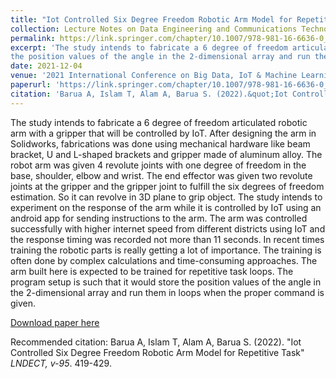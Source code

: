 ```yaml
---
title: "Iot Controlled Six Degree Freedom Robotic Arm Model for Repetitive Task"
collection: Lecture Notes on Data Engineering and Communications Technologies, vol 95. Springer
permalink: https://link.springer.com/chapter/10.1007/978-981-16-6636-0_32
excerpt: 'The study intends to fabricate a 6 degree of freedom articulated robotic arm with a gripper that will be controlled by IoT. After designing the arm in Solidworks, fabrications was done using mechanical hardware like beam bracket, U and L-shaped brackets and gripper made of aluminum alloy. The robot arm was given 4 revolute joints with one degree of freedom in the base, shoulder, elbow and wrist. The end effector was given two revolute joints at the gripper and the gripper joint to fulfill the six degrees of freedom estimation. So it can revolve in 3D plane to grip object. The study intends to experiment on the response of the arm while it is controlled by IoT using an android app for sending instructions to the arm. The arm was controlled successfully with higher internet speed from different districts using IoT and the response timing was recorded not more than 11 seconds. In recent times training the robotic parts is really getting a lot of importance. The training is often done by complex calculations and time-consuming approaches. The arm built here is expected to be trained for repetitive task loops. The program setup is such that it would store
the position values of the angle in the 2-dimensional array and run them in loops when the proper command is given.'
date: 2021-12-04
venue: '2021 International Conference on Big Data, IoT & Machine Learning'
paperurl: 'https://link.springer.com/chapter/10.1007/978-981-16-6636-0_32'
citation: 'Barua A, Islam T, Alam A, Barua S. (2022).&quot;Iot Controlled Six Degree Freedom Robotic Arm Model for Repetitive Task.&quot; <i>LNDECT, v-95</i>. 419-429.'
---
```

The study intends to fabricate a 6 degree of freedom articulated robotic arm with a gripper that will be controlled by IoT. After designing the arm in Solidworks, fabrications was done using mechanical hardware like beam bracket, U and L-shaped brackets and gripper made of aluminum alloy. The robot arm was given 4 revolute joints with one degree of freedom in the base, shoulder, elbow and wrist. The end effector was given two revolute joints at the gripper and the gripper joint to fulfill the six degrees of freedom estimation. So it can revolve in 3D plane to grip object. The study intends to experiment on the response of the arm while it is controlled by IoT using an android app for sending instructions to the arm. The arm was controlled successfully with higher internet speed from different districts using IoT and the response timing was recorded not more than 11 seconds. In recent times training the robotic parts is really getting a lot of importance. The training is often done by complex calculations and time-consuming approaches. The arm built here is expected to be trained for repetitive task loops. The program setup is such that it would store
the position values of the angle in the 2-dimensional array and run them in loops when the proper command is given.

[Download paper here](https://link.springer.com/chapter/10.1007/978-981-16-6636-0_32)

Recommended citation: Barua A, Islam T, Alam A, Barua S. (2022). "Iot Controlled Six Degree Freedom Robotic Arm Model for Repetitive Task" <i>LNDECT, v-95</i>. 419-429.